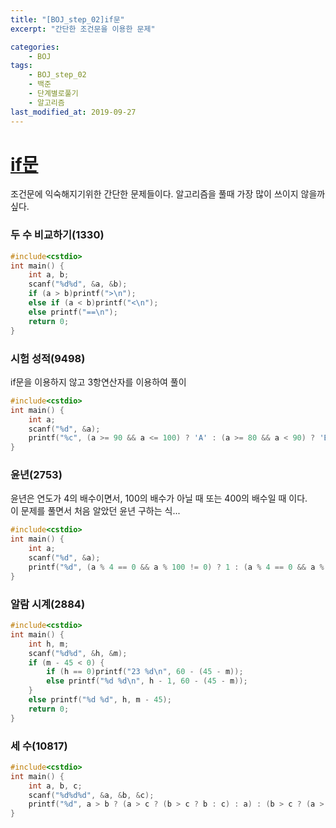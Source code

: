 ```yaml
---
title: "[BOJ_step_02]if문"
excerpt: "간단한 조건문을 이용한 문제"

categories:
    - BOJ
tags:
    - BOJ_step_02
    - 백준
    - 단계별로풀기
    - 알고리즘
last_modified_at: 2019-09-27
---
```

# [if문](https://www.acmicpc.net/step/4)
조건문에 익숙해지기위한 간단한 문제들이다. 알고리즘을 풀때 가장 많이 쓰이지 않을까 싶다.   
  
### 두 수 비교하기(1330)  
```cpp
#include<cstdio>
int main() {
	int a, b;
	scanf("%d%d", &a, &b);
	if (a > b)printf(">\n");
	else if (a < b)printf("<\n");
	else printf("==\n");
	return 0;
}
```  
  
### 시험 성적(9498)  
if문을 이용하지 않고 3항연산자를 이용하여 풀이  
```cpp
#include<cstdio>
int main() {
	int a;
	scanf("%d", &a); 
	printf("%c", (a >= 90 && a <= 100) ? 'A' : (a >= 80 && a < 90) ? 'B' : (a >= 70 && a < 80) ? 'C' : (a >= 60 && a < 70) ? 'D' : 'F');
}
```  
  
### 윤년(2753)  
윤년은 연도가 4의 배수이면서, 100의 배수가 아닐 때 또는 400의 배수일 때 이다.  
이 문제를 풀면서 처음 알았던 윤년 구하는 식...
```cpp
#include<cstdio>
int main() {
	int a;
	scanf("%d", &a);
	printf("%d", (a % 4 == 0 && a % 100 != 0) ? 1 : (a % 4 == 0 && a % 400 == 0) ? 1 : 0);
}
```  
  
### 알람 시계(2884)  
```cpp
#include<cstdio>
int main() {
	int h, m;
	scanf("%d%d", &h, &m);
	if (m - 45 < 0) {
		if (h == 0)printf("23 %d\n", 60 - (45 - m));
		else printf("%d %d\n", h - 1, 60 - (45 - m));
	}
	else printf("%d %d", h, m - 45);
	return 0;
}
```  
### 세 수(10817)  
```cpp
#include<cstdio>
int main() {
	int a, b, c;
	scanf("%d%d%d", &a, &b, &c);
	printf("%d", a > b ? (a > c ? (b > c ? b : c) : a) : (b > c ? (a > c ? a : c) : b));
}
```